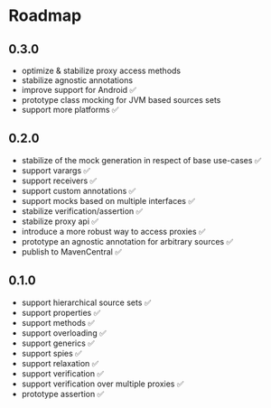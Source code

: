 # Roadmap

## 0.3.0
- optimize & stabilize proxy access methods
- stabilize agnostic annotations
- improve support for Android ✅
- prototype class mocking for JVM based sources sets
- support more platforms ✅

## 0.2.0
- stabilize of the mock generation in respect of base use-cases ✅️
- support varargs ✅️
- support receivers ✅️
- support custom annotations ✅️
- support mocks based on multiple interfaces ✅️
- stabilize verification/assertion ✅️
- stabilize proxy api ✅️
- introduce a more robust way to access proxies ✅️
- prototype an agnostic annotation for arbitrary sources ✅️
- publish to MavenCentral ✅️

## 0.1.0
- support hierarchical source sets ✅
- support properties ✅
- support methods ✅
- support overloading ✅
- support generics ✅
- support spies ✅
- support relaxation ✅
- support verification ✅
- support verification over multiple proxies ✅
- prototype assertion ✅
